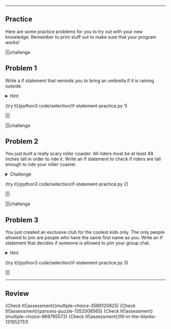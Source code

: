 -------------------
## Practice
Here are some practice problems for you to try out with your new knowledge. Remember to print stuff out to make sure that your program works!


|||challenge
## Problem 1
Write a if statement that reminds you to bring an umbrella if it is raining outside.

<details><summary>Hint</summary>Create a boolean called `raining`.</details>

{try it}(python3 code/selection/if-statement-practice.py 1)

|||

|||challenge
## Problem 2
You just built a really scary roller coaster. All riders must be at least 48 inches tall in order to ride it. Write an if statement to check if riders are tall enough to ride your roller coaster.

<details><summary>Challenge</summary>Start off with the height in feet and inches and then convert it to inches in your program.</details>

{try it}(python3 code/selection/if-statement-practice.py 2)

|||

|||challenge
## Problem 3
You just created an exclusive club for the coolest kids only. The only people allowed to join are people who have the same first name as you. Write an if statement that decides if someone is allowed to join your group chat.

<details><summary>Hint</summary>You can use `==` with strings as well.</details>

{try it}(python3 code/selection/if-statement-practice.py 3)

|||

---------------
## Review
{Check It!|assessment}(multiple-choice-3589120825)
{Check It!|assessment}(parsons-puzzle-1352008565)
{Check It!|assessment}(multiple-choice-969795572)
{Check It!|assessment}(fill-in-the-blanks-131952751)
